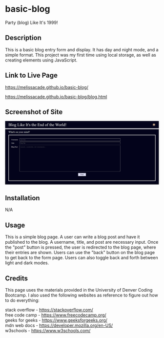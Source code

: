 # basic-blog

Party (blog) Like It's 1999!

## Description

This is a basic blog entry form and display. It has day and night mode, and a simple format. This project was my first time using local storage, as well as creating elements using JavaScript.

## Link to Live Page

https://melissacade.github.io/basic-blog/

https://melissacade.github.io/basic-blog/blog.html

## Screenshot of Site

![screenshot](assets/images/Screenshot%202024-03-08%20094010.png)

## Installation

N/A

## Usage

This is a simple blog page. A user can write a blog post and have it published to the blog. A username, title, and post are necessary input. Once the "post" button is pressed, the user is redirected to the blog page, where their entries are shown. Users can use the "back" button on the blog page to get back to the form page. Users can also toggle back and forth between light and dark modes.

## Credits

This page uses the materials provided in the University of Denver Coding Bootcamp. I also used the following websites as reference to figure out how to do everything:

stack overflow - https://stackoverflow.com/  
free code camp - https://www.freecodecamp.org/  
geeks for geeks - https://www.geeksforgeeks.org/  
mdn web docs - https://developer.mozilla.org/en-US/  
w3schools - https://www.w3schools.com/
